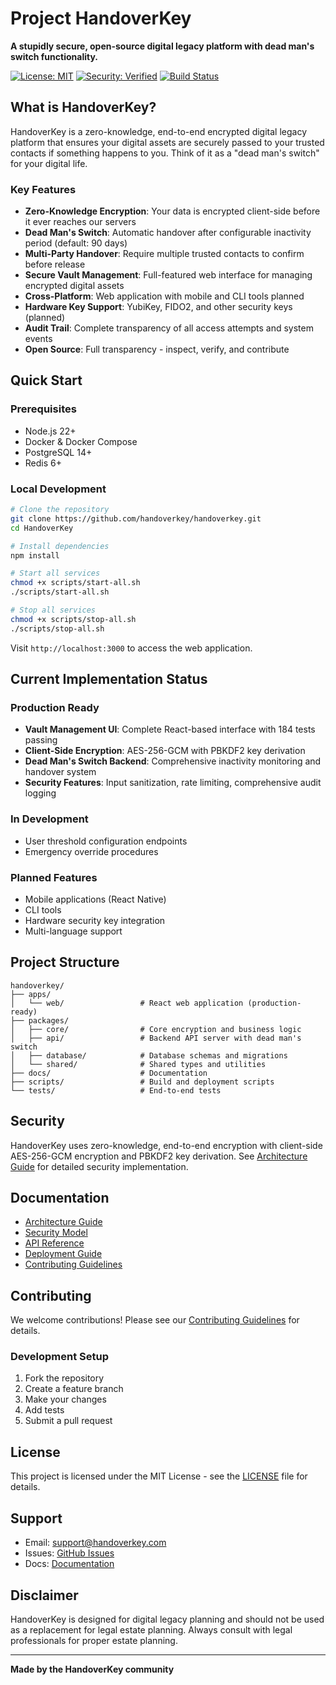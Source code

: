 # Project HandoverKey

**A stupidly secure, open-source digital legacy platform with dead man's switch functionality.**

[![License: MIT](https://img.shields.io/badge/License-MIT-yellow.svg)](https://opensource.org/licenses/MIT)
[![Security: Verified](https://img.shields.io/badge/Security-Verified-green.svg)](https://github.com/handoverkey/security)
[![Build Status](https://img.shields.io/badge/Build-Passing-brightgreen.svg)](https://github.com/handoverkey/actions)

## What is HandoverKey?

HandoverKey is a zero-knowledge, end-to-end encrypted digital legacy platform that ensures your digital assets are securely passed to your trusted contacts if something happens to you. Think of it as a "dead man's switch" for your digital life.

### Key Features

- **Zero-Knowledge Encryption**: Your data is encrypted client-side before it ever reaches our servers
- **Dead Man's Switch**: Automatic handover after configurable inactivity period (default: 90 days)
- **Multi-Party Handover**: Require multiple trusted contacts to confirm before release
- **Secure Vault Management**: Full-featured web interface for managing encrypted digital assets
- **Cross-Platform**: Web application with mobile and CLI tools planned
- **Hardware Key Support**: YubiKey, FIDO2, and other security keys (planned)
- **Audit Trail**: Complete transparency of all access attempts and system events
- **Open Source**: Full transparency - inspect, verify, and contribute

## Quick Start

### Prerequisites

- Node.js 22+
- Docker & Docker Compose
- PostgreSQL 14+
- Redis 6+

### Local Development

```bash
# Clone the repository
git clone https://github.com/handoverkey/handoverkey.git
cd HandoverKey

# Install dependencies
npm install

# Start all services
chmod +x scripts/start-all.sh
./scripts/start-all.sh

# Stop all services
chmod +x scripts/stop-all.sh
./scripts/stop-all.sh
```

Visit `http://localhost:3000` to access the web application.

## Current Implementation Status

### Production Ready
- **Vault Management UI**: Complete React-based interface with 184 tests passing
- **Client-Side Encryption**: AES-256-GCM with PBKDF2 key derivation
- **Dead Man's Switch Backend**: Comprehensive inactivity monitoring and handover system
- **Security Features**: Input sanitization, rate limiting, comprehensive audit logging

### In Development
- User threshold configuration endpoints
- Emergency override procedures

### Planned Features
- Mobile applications (React Native)
- CLI tools
- Hardware security key integration
- Multi-language support

## Project Structure

```
handoverkey/
├── apps/
│   └── web/                 # React web application (production-ready)
├── packages/
│   ├── core/                # Core encryption and business logic
│   ├── api/                 # Backend API server with dead man's switch
│   ├── database/            # Database schemas and migrations
│   └── shared/              # Shared types and utilities
├── docs/                    # Documentation
├── scripts/                 # Build and deployment scripts
└── tests/                   # End-to-end tests
```

## Security

HandoverKey uses zero-knowledge, end-to-end encryption with client-side AES-256-GCM encryption and PBKDF2 key derivation. See [Architecture Guide](docs/architecture.md) for detailed security implementation.

## Documentation

- [Architecture Guide](docs/architecture.md)
- [Security Model](docs/security.md)
- [API Reference](docs/api.md)
- [Deployment Guide](docs/deployment.md)
- [Contributing Guidelines](CONTRIBUTING.md)

## Contributing

We welcome contributions! Please see our [Contributing Guidelines](CONTRIBUTING.md) for details.

### Development Setup

1. Fork the repository
2. Create a feature branch
3. Make your changes
4. Add tests
5. Submit a pull request

## License

This project is licensed under the MIT License - see the [LICENSE](LICENSE) file for details.

## Support

- Email: support@handoverkey.com
- Issues: [GitHub Issues](https://github.com/handoverkey/handoverkey/issues)
- Docs: [Documentation](https://github.com/handoverkey/handoverkey/docs)

## Disclaimer

HandoverKey is designed for digital legacy planning and should not be used as a replacement for legal estate planning. Always consult with legal professionals for proper estate planning.

---

**Made by the HandoverKey community**
